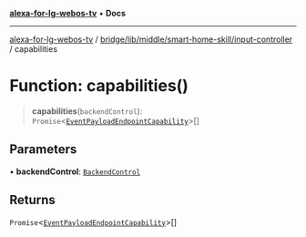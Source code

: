 [**alexa-for-lg-webos-tv**](../../../../../../README.md) • **Docs**

***

[alexa-for-lg-webos-tv](../../../../../../modules.md) / [bridge/lib/middle/smart-home-skill/input-controller](../README.md) / capabilities

# Function: capabilities()

> **capabilities**(`backendControl`): `Promise`\<[`EventPayloadEndpointCapability`](../../../../../../common/smart-home-skill/response/interfaces/EventPayloadEndpointCapability.md)\>[]

## Parameters

• **backendControl**: [`BackendControl`](../../../../backend/backend-control/classes/BackendControl.md)

## Returns

`Promise`\<[`EventPayloadEndpointCapability`](../../../../../../common/smart-home-skill/response/interfaces/EventPayloadEndpointCapability.md)\>[]
